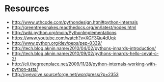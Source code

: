 Resources
=========

- http://www.uthcode.com/pythondesign.html#python-internals
- http://greentreesnakes.readthedocs.org/en/latest/nodes.html
- http://wiki.python.org/moin/PythonImplementations
- https://www.youtube.com/watch?v=XGF3Qu4dUqk
- http://www.python.org/dev/peps/pep-0339/
- http://tech.blog.aknin.name/2010/04/02/pythons-innards-introduction/
- http://tech.blog.aknin.name/2010/09/02/pythons-innards-hello-ceval-c-2/
- http://eli.thegreenplace.net/2009/11/28/python-internals-working-with-python-asts/
- http://pyevolve.sourceforge.net/wordpress/?p=2353
